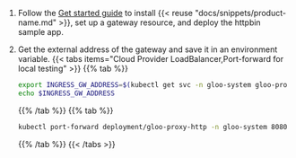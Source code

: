 1. Follow the [Get started guide](/docs/quickstart/) to install {{< reuse "docs/snippets/product-name.md" >}}, set up a gateway resource, and deploy the httpbin sample app.

2. Get the external address of the gateway and save it in an environment variable.
   {{< tabs items="Cloud Provider LoadBalancer,Port-forward for local testing" >}}
   {{% tab %}}
   ```sh
   export INGRESS_GW_ADDRESS=$(kubectl get svc -n gloo-system gloo-proxy-http -o jsonpath="{.status.loadBalancer.ingress[0]['hostname','ip']}")
   echo $INGRESS_GW_ADDRESS  
   ```
   {{% /tab %}}
   {{% tab  %}}
   ```sh
   kubectl port-forward deployment/gloo-proxy-http -n gloo-system 8080:8080
   ```
   {{% /tab %}}
   {{< /tabs >}}
